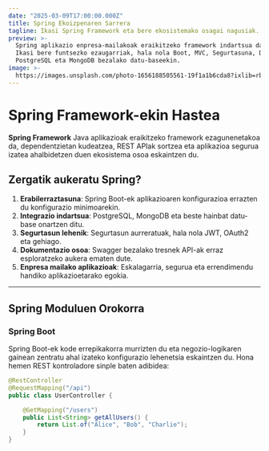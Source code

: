 ```yaml
---
date: "2025-03-09T17:00:00.000Z"
title: Spring Ekoizpenaren Sarrera
tagline: Ikasi Spring Framework eta bere ekosistemako osagai nagusiak.
preview: >-
  Spring aplikazio enpresa-mailakoak eraikitzeko framework indartsua da.
  Ikasi bere funtsezko ezaugarriak, hala nola Boot, MVC, Segurtasuna, Datuak eta integrazioak
  PostgreSQL eta MongoDB bezalako datu-baseekin.
image: >-
  https://images.unsplash.com/photo-1656188505561-19f1a1b6cda8?ixlib=rb-1.2.1&ixid=MnwxMjA3fDB8MHxwaG90by1wYWdlfHx8fGVufDB8fHx8&auto=format&fit=crop&w=1632&q=80
---
```


# Spring Framework-ekin Hastea

**Spring Framework** Java aplikazioak eraikitzeko framework ezagunenetakoa da, dependentzietan kudeatzea, REST APIak sortzea eta aplikazioa segurua izatea ahalbidetzen duen ekosistema osoa eskaintzen du.

## Zergatik aukeratu Spring?

1. **Erabilerraztasuna**: Spring Boot-ek aplikazioaren konfigurazioa errazten du konfigurazio minimoarekin.
2. **Integrazio indartsua**: PostgreSQL, MongoDB eta beste hainbat datu-base onartzen ditu.
3. **Segurtasun lehenik**: Segurtasun aurreratuak, hala nola JWT, OAuth2 eta gehiago.
4. **Dokumentazio osoa**: Swagger bezalako tresnek API-ak erraz esploratzeko aukera ematen dute.
5. **Enpresa mailako aplikazioak**: Eskalagarria, segurua eta errendimendu handiko aplikazioetarako egokia.

---

## Spring Moduluen Orokorra

### Spring Boot
Spring Boot-ek kode errepikakorra murrizten du eta negozio-logikaren gainean zentratu ahal izateko konfigurazio lehenetsia eskaintzen du. Hona hemen REST kontroladore sinple baten adibidea:

```java
@RestController
@RequestMapping("/api")
public class UserController {

    @GetMapping("/users")
    public List<String> getAllUsers() {
        return List.of("Alice", "Bob", "Charlie");
    }
}
